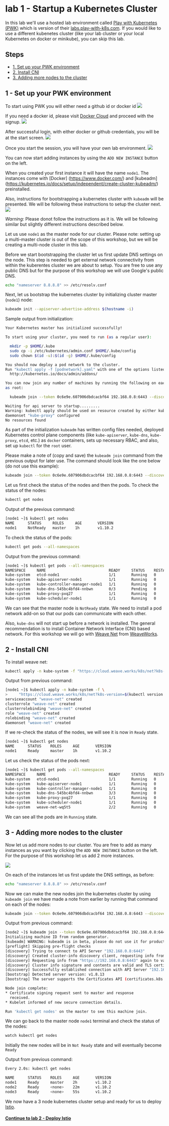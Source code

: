 # lab 1 - Startup a Kubernetes Cluster

In this lab we'll use a hosted lab environment called [Play with Kubernetes (PWK)](https://workshop.play-with-k8s.com/) which is version of their [labs.play-with-k8s.com](https://labs.play-with-k8s.com/). If you would like to use a different kubenetes cluster (like your lab cluster or your local Kubernetes on docker or minikube), you can skip this lab.



## Steps

* [1. Set up your PWK environment](#1)
* [2. Install CNI](#2)
* [3. Adding more nodes to the cluster](#3)

## <a name="1"></a> 1 - Set up your PWK environment


To start using PWK you will either need a github id or docker id
![](img/pwk_login.png)

If you need a docker id, please visit [Docker Cloud](https://cloud.docker.com/) and proceed with the signup. ![](img/docker_signup.png)

After successful login, with either docker or github credentials, you will be at the start screen.
![](img/pwk_start.png)

Once you start the session, you will have your own lab environment.
![](img/pwk_main.png)

You can now start adding instances by using the `ADD NEW INSTANCE` button on the left.

When you created your first instance it will have the name `node1`. The instances come with [Docker] (https://www.docker.com/) and [kubeadm] (https://kubernetes.io/docs/setup/independent/create-cluster-kubeadm/) preinstalled. 

Also, instructions for bootstrapping a kubernetes cluster with `kubeadm` will be presented. We will be following these instructions to setup the cluster next.
![](img/pwk_instance1.png)

*Warning:* Please donot follow the instructions as it is. We will be following similar but slightly different instructions described below.

Let us use `node1` as the master node for our cluster. Please note: setting up a multi-master cluster is out of the scope of this workshop, but we will be creating a multi-node cluster in this lab.

Before we start bootstrapping the cluster let us first update DNS settings on the node. This step is needed to get external network connectivity from within the kuberentes cluster we are about to setup. You are free to use any public DNS but for the purpose of this workshop we will use Google's public DNS.

```sh
echo "nameserver 8.8.8.8" >> /etc/resolv.conf
```

Next, let us bootstrap the kubernetes cluster by initializing cluster master (`node1`) node:
```sh
kubeadm init --apiserver-advertise-address $(hostname -i)
```


Sample output from initialization:
```sh
Your Kubernetes master has initialized successfully!

To start using your cluster, you need to run (as a regular user):

  mkdir -p $HOME/.kube
  sudo cp -i /etc/kubernetes/admin.conf $HOME/.kube/config
  sudo chown $(id -u):$(id -g) $HOME/.kube/config

You should now deploy a pod network to the cluster.
Run "kubectl apply -f [podnetwork].yaml" with one of the options listed at:
  http://kubernetes.io/docs/admin/addons/

You can now join any number of machines by running the following on each node
as root:

  kubeadm join --token 0c6e9e.607906dbdcacbf64 192.168.0.8:6443 --discovery-token-ca-cert-hash sha256:b8116ec1b224d82983b10353498d222f6f2e8fcbdf5d1075b4eece0f37df5896

Waiting for api server to startup.........
Warning: kubectl apply should be used on resource created by either kubectl create --save-config or kubectl apply
daemonset "kube-proxy" configured
No resources found
```

As part of the initialization `kubeadm` has written config files needed, deployed Kubernetes control plane components (like `kube-apiserver`, `kube-dns`, `kube-proxy`, `etcd`, etc.) as `docker` containers, sets up necessary RBAC, and also, set up `kubectl` for the `root` user.

Please make a note of (copy and save) the `kubeadm join` command from the previous output for later use. The command should look like the one below (do not use this example):
```sh
kubeadm join --token 0c6e9e.607906dbdcacbf64 192.168.0.8:6443 --discovery-token-ca-cert-hash sha256:b8116ec1b224d82983b10353498d222f6f2e8fcbdf5d1075b4eece0f37df5896
```

Let us first check the status of the nodes and then the pods.
To check the status of the nodes:
```sh
kubectl get nodes
```

Output of the previous command:
```sh
[node1 ~]$ kubectl get nodes
NAME      STATUS     ROLES     AGE       VERSION
node1     NotReady   master    1h        v1.10.2
```

To check the status of the pods:
```sh
kubectl get pods --all-namespaces
```

Output from the previous command:
```sh
[node1 ~]$ kubectl get pods --all-namespaces
NAMESPACE     NAME                            READY     STATUS    RESTARTS   AGE
kube-system   etcd-node1                      1/1       Running   0          1h
kube-system   kube-apiserver-node1            1/1       Running   0          59m
kube-system   kube-controller-manager-node1   1/1       Running   0          1h
kube-system   kube-dns-545bc4bfd4-nnbwn       0/3       Pending   0          1h
kube-system   kube-proxy-pxq27                1/1       Running   0          1h
kube-system   kube-scheduler-node1            1/1       Running   0          1h
```

We can see that the master node is `NotReady` state. We need to install a pod network add-on so that our pods can communicate with each other.

Also, `kube-dns` will not start up before a network is installed. The general recommendation is to install Container Network Interface (CNI) based network. For this workshop we will go with [Weave Net](https://www.weave.works/oss/net/) from [WeaveWorks](https://www.weave.works/).


## <a name="2"></a> 2 - Install CNI

To install weave net:
```sh
kubectl apply -n kube-system -f "https://cloud.weave.works/k8s/net?k8s-version=$(kubectl version | base64 |tr -d '\n')"
```

Output from previous command:
```sh
[node1 ~]$ kubectl apply -n kube-system -f \
>     "https://cloud.weave.works/k8s/net?k8s-version=$(kubectl version | base64 |tr -d '\n')"
serviceaccount "weave-net" created
clusterrole "weave-net" created
clusterrolebinding "weave-net" created
role "weave-net" created
rolebinding "weave-net" created
daemonset "weave-net" created
```

If we re-check the status of the nodes, we will see it is now in `Ready` state.
```sh
[node1 ~]$ kubectl get nodes
NAME      STATUS    ROLES     AGE       VERSION
node1     Ready     master    1h        v1.10.2
```

Let us check the status of the pods next:
```sh
[node1 ~]$ kubectl get pods --all-namespaces
NAMESPACE     NAME                            READY     STATUS    RESTARTS   AGE
kube-system   etcd-node1                      1/1       Running   0          1h
kube-system   kube-apiserver-node1            1/1       Running   0          1h
kube-system   kube-controller-manager-node1   1/1       Running   0          1h
kube-system   kube-dns-545bc4bfd4-nnbwn       3/3       Running   0          1h
kube-system   kube-proxy-pxq27                1/1       Running   0          1h
kube-system   kube-scheduler-node1            1/1       Running   0          1h
kube-system   weave-net-wq5t5                 2/2       Running   0          2m
```

We can see all the pods are in `Running` state.

## <a name="3"></a> 3 - Adding more nodes to the cluster

Now let us add more nodes to our cluster. You are free to add as many instances as you want by clicking the `ADD NEW INSTANCE` button on the left. For the purpose of this workshop let us add 2 more instances.

![](img/more_nodes.png)

On each of the instances let us first update the DNS settings, as before:
```sh
echo "nameserver 8.8.8.8" >> /etc/resolv.conf
```

Now we can make the new nodes join the kubernetes cluster by using `kubeadm join` we have made a note from earlier by running that command on each of the nodes:
```sh
kubeadm join --token 0c6e9e.607906dbdcacbf64 192.168.0.8:6443 --discovery-token-ca-cert-hash sha256:b8116ec1b224d82983b10353498d222f6f2e8fcbdf5d1075b4eece0f37df5896
```

Output from previous command:
```sh
[node2 ~]$ kubeadm join --token 0c6e9e.607906dbdcacbf64 192.168.0.8:6443 --discovery-token-ca-cert-hash sha256:b8116ec1b224d82983b10353498d222f6f2e8fcbdf5d1075b4eece0f37df5896
Initializing machine ID from random generator.
[kubeadm] WARNING: kubeadm is in beta, please do not use it for production clusters.
[preflight] Skipping pre-flight checks
[discovery] Trying to connect to API Server "192.168.0.8:6443"
[discovery] Created cluster-info discovery client, requesting info from "https://192.168.0.8:6443"
[discovery] Requesting info from "https://192.168.0.8:6443" again to validate TLS against the pinned public key
[discovery] Cluster info signature and contents are valid and TLS certificate validates against pinned roots, will use API Server "192.168.0.8:6443"
[discovery] Successfully established connection with API Server "192.168.0.8:6443"
[bootstrap] Detected server version: v1.8.13
[bootstrap] The server supports the Certificates API (certificates.k8s.io/v1beta1)

Node join complete:
* Certificate signing request sent to master and response
  received.
* Kubelet informed of new secure connection details.

Run 'kubectl get nodes' on the master to see this machine join.
```

We can go back to the master node `node1` terminal and check the status of the nodes:
```sh
watch kubectl get nodes
```

Initially the new nodes will be in `Not Ready` state and will eventually become `Ready`

Output from previous command:
```sh
Every 2.0s: kubectl get nodes                                                                Mon May 21 03:27:34 2018

NAME      STATUS    ROLES     AGE       VERSION
node1     Ready     master    2h        v1.10.2
node2     Ready     <none>    22m       v1.10.2
node3     Ready     <none>    55s       v1.10.2
```

We now have a 3 node kubernetes cluster setup and ready for us to deploy [Istio](http://istio.io/).





#### [Continue to lab 2 - Deploy Istio](../lab-2/README.md)
